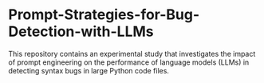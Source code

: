 # Prompt-Strategies-for-Bug-Detection-with-LLMs
This repository contains an experimental study that investigates the impact of prompt engineering on the performance of language models (LLMs) in detecting syntax bugs in large Python code files. 
